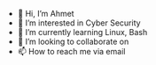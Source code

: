 - 👋 Hi, I’m Ahmet
- 👀 I’m interested in Cyber Security
- 🌱 I’m currently learning Linux, Bash
- 💞️ I’m looking to collaborate on 
- 📫 How to reach me via email

<!---
ahmetdyb21/ahmetdyb21 is a ✨ special ✨ repository because its `README.md` (this file) appears on your GitHub profile.
You can click the Preview link to take a look at your changes.
--->
